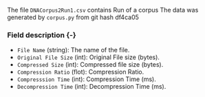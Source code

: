 The file `DNACorpus2Run1.csv` contains Run of a corpus
The data was generated by `corpus.py` from git hash df4ca05


### Field description {-}

  * `File Name` (string): The name of the file.
  * `Original File Size` (int): Original File size (bytes).
  * `Compressed Size` (int): Compressed file size (bytes).
  * `Compression Ratio` (flot): Compression Ratio.
  * `Compresssion Time` (int): Compression Time (ms).
  * `Decompression Time` (int): Decompression Time (ms).

